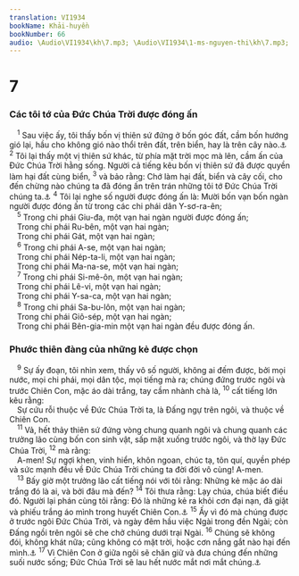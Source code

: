 ```yaml
---
translation: VI1934
bookName: Khải-huyền 
bookNumber: 66
audio: \Audio\VI1934\kh\7.mp3; \Audio\VI1934\1-ms-nguyen-thi\kh\7.mp3; \Audio\VI1934\2-ms-david-dong\kh\7.mp3
---
```


<div class="title"><h1>7</h1><h3>Các tôi tớ của Đức Chúa Trời được đóng ấn</h3></div>
<span class="verse kh_7_1"> <sup>1</sup> Sau việc ấy, tôi thấy bốn vị thiên sứ đứng ở bốn góc đất, cầm bốn hướng gió lại, hầu cho không gió nào thổi trên đất, trên biển, hay là trên cây nào.<a data-toggle="tooltip" data-placement="bottom" title="Gie 49:36; Da 7:2; Xa 6:5">⚓</a></span>
<span class="verse kh_7_2"><sup>2</sup> Tôi lại thấy một vị thiên sứ khác, từ phía mặt trời mọc mà lên, cầm ấn của Đức Chúa Trời hằng sống. Người cả tiếng kêu bốn vị thiên sứ đã được quyền làm hại đất cùng biển, </span>
<span class="verse kh_7_3"><sup>3</sup> và bảo rằng: Chớ làm hại đất, biển và cây cối, cho đến chừng nào chúng ta đã đóng ấn trên trán những tôi tớ Đức Chúa Trời chúng ta.<a data-toggle="tooltip" data-placement="bottom" title="Exe 9:4,6">⚓</a></span>
<span class="verse kh_7_4"><sup>4</sup> Tôi lại nghe số người được đóng ấn là: Mười bốn vạn bốn ngàn người được đóng ấn từ trong các chi phái dân Y-sơ-ra-ên; <br/></span>
<span class="verse kh_7_5"> <sup>5</sup> Trong chi phái Giu-đa, một vạn hai ngàn người được đóng ấn; <br/> Trong chi phái Ru-bên, một vạn hai ngàn; <br/> Trong chi phái Gát, một vạn hai ngàn; <br/></span>
<span class="verse kh_7_6"> <sup>6</sup> Trong chi phái A-se, một vạn hai ngàn; <br/> Trong chi phái Nép-ta-li, một vạn hai ngàn; <br/> Trong chi phái Ma-na-se, một vạn hai ngàn; <br/></span>
<span class="verse kh_7_7"> <sup>7</sup> Trong chi phái Si-mê-ôn, một vạn hai ngàn; <br/> Trong chi phái Lê-vi, một vạn hai ngàn; <br/> Trong chi phái Y-sa-ca, một vạn hai ngàn; <br/></span>
<span class="verse kh_7_8"> <sup>8</sup> Trong chi phái Sa-bu-lôn, một vạn hai ngàn; <br/> Trong chi phái Giô-sép, một vạn hai ngàn; <br/> Trong chi phái Bên-gia-min một vạn hai ngàn đều được đóng ấn. <br/></span>
<div class="title"><h3>Phước thiên đàng của những kẻ được chọn</h3></div>
<span class="verse kh_7_9"> <sup>9</sup> Sự ấy đoạn, tôi nhìn xem, thấy vô số người, không ai đếm được, bởi mọi nước, mọi chi phái, mọi dân tộc, mọi tiếng mà ra; chúng đứng trước ngôi và trước Chiên Con, mặc áo dài trắng, tay cầm nhành chà là, </span>
<span class="verse kh_7_10"><sup>10</sup> cất tiếng lớn kêu rằng: <br/> Sự cứu rỗi thuộc về Đức Chúa Trời ta, là Đấng ngự trên ngôi, và thuộc về Chiên Con. <br/></span>
<span class="verse kh_7_11"> <sup>11</sup> Vả, hết thảy thiên sứ đứng vòng chung quanh ngôi và chung quanh các trưởng lão cùng bốn con sinh vật, sấp mặt xuống trước ngôi, và thờ lạy Đức Chúa Trời, </span>
<span class="verse kh_7_12"><sup>12</sup> mà rằng: <br/> A-men! Sự ngợi khen, vinh hiển, khôn ngoan, chúc tạ, tôn quí, quyền phép và sức mạnh đều về Đức Chúa Trời chúng ta đời đời vô cùng! A-men. <br/></span>
<span class="verse kh_7_13"> <sup>13</sup> Bấy giờ một trưởng lão cất tiếng nói với tôi rằng: Những kẻ mặc áo dài trắng đó là ai, và bởi đâu mà đến? </span>
<span class="verse kh_7_14"><sup>14</sup> Tôi thưa rằng: Lạy chúa, chúa biết điều đó. Người lại phán cùng tôi rằng: Đó là những kẻ ra khỏi cơn đại nạn, đã giặt và phiếu trắng áo mình trong huyết Chiên Con.<a data-toggle="tooltip" data-placement="bottom" title="Da 12:1; Mat 24:21; Mac 13:19">⚓</a></span>
<span class="verse kh_7_15"><sup>15</sup> Ấy vì đó mà chúng được ở trước ngôi Đức Chúa Trời, và ngày đêm hầu việc Ngài trong đền Ngài; còn Đấng ngồi trên ngôi sẽ che chở chúng dưới trại Ngài. </span>
<span class="verse kh_7_16"><sup>16</sup> Chúng sẽ không đói, không khát nữa; cũng không có mặt trời, hoặc cơn nắng gắt nào hại đến mình.<a data-toggle="tooltip" data-placement="bottom" title="Es 49:10">⚓</a></span>
<span class="verse kh_7_17"><sup>17</sup> Vì Chiên Con ở giữa ngôi sẽ chăn giữ và đưa chúng đến những suối nước sống; Đức Chúa Trời sẽ lau hết nước mắt nơi mắt chúng.<a data-toggle="tooltip" data-placement="bottom" title="Thi 23:1; Exe 34:23; Thi 23:2; Es 49:10; 25:8">⚓</a><br/></span>
